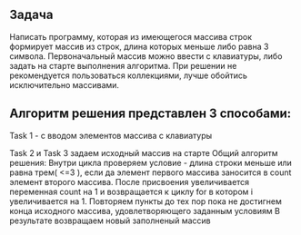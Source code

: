  ## Задача

Написать программу, которая из имеющегося массива строк формирует массив из строк, длина которых меньше либо равна 3 символа. 
Первоначальный массив можно ввести с клавиатуры, либо задать на старте выполнения алгоритма. 
При решении не рекомендуется пользоваться коллекциями, лучше обойтись исключительно массивами.

## Алгоритм решения представлен 3 способами: 
Task 1 - с вводом элементов массива с клавиатуры

Task 2 и Task 3 задаем исходный массив на старте 
 Общий алгоритм решения:
Внутри цикла проверяем условие - длина строки меньше или равна трем( <=3 ), если да элемент первого массива заносится в count элемент второго массива. 
После присвоения увеличивается переменная count на 1 и возвращается к циклу for в котором i увеличивается на 1. 
Повторяем пункты до тех пор пока не достигнем конца исходного массива, удовлетворяющего заданным условиям
В результате возвращаем новый заполненый массив 



